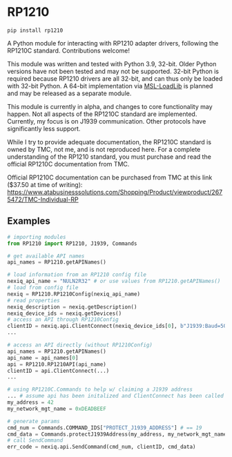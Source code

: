 # RP1210
```
pip install rp1210
```
A Python module for interacting with RP1210 adapter drivers, following the RP1210C standard.
Contributions welcome!

This module was written and tested with Python 3.9, 32-bit. Older Python versions have not been
tested and may not be supported. 32-bit Python is required because RP1210 drivers are all 32-bit,
and can thus only be loaded with 32-bit Python. A 64-bit implementation via
[MSL-LoadLib](https://github.com/MSLNZ/msl-loadlib) is planned and may be released as a separate
module.

This module is currently in alpha, and changes to core functionality may happen. Not all aspects
of the RP1210C standard are implemented. Currently, my focus is on J1939 communication. Other
protocols have significantly less support.

While I try to provide adequate documentation, the RP1210C standard is owned by TMC, not me, and is
not reproduced here. For a complete understanding of the RP1210 standard, you must purchase and
read the official RP1210C documentation from TMC.

Official RP1210C documentation can be purchased from TMC at this link ($37.50 at time of writing):
    https://www.atabusinesssolutions.com/Shopping/Product/viewproduct/2675472/TMC-Individual-RP

## Examples

```python
# importing modules
from RP1210 import RP1210, J1939, Commands
```

```python
# get available API names
api_names = RP1210.getAPINames()
```

```python
# load information from an RP1210 config file
nexiq_api_name = "NULN2R32" # or use values from RP1210.getAPINames()
# load from config file
nexiq = RP1210.RP1210Config(nexiq_api_name)
# read properties
nexiq_description = nexiq.getDescription()
nexiq_device_ids = nexiq.getDevices()
# access an API through RP1210Config
clientID = nexiq.api.ClientConnect(nexiq_device_ids[0], b"J1939:Baud=500")
...
```

```python
# access an API directly (without RP1210Config)
api_names = RP1210.getAPINames()
api_name = api_names[0]
api = RP1210.RP1210API(api_name)
clientID = api.ClientConnect(...)
...
```

```python
# using RP1210C.Commands to help w/ claiming a J1939 address
... # assume api has been initalized and ClientConnect has been called
my_address = 42
my_network_mgt_name = 0xDEADBEEF

# generate params
cmd_num = Commands.COMMAND_IDS["PROTECT_J1939_ADDRESS"] # == 19
cmd_data = Commands.protectJ1939Address(my_address, my_network_mgt_name)
# call SendCommand
err_code = nexiq.api.SendCommand(cmd_num, clientID, cmd_data)
```
